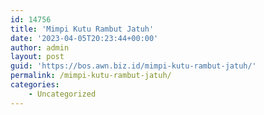 ```yaml
---
id: 14756
title: 'Mimpi Kutu Rambut Jatuh'
date: '2023-04-05T20:23:44+00:00'
author: admin
layout: post
guid: 'https://bos.awn.biz.id/mimpi-kutu-rambut-jatuh/'
permalink: /mimpi-kutu-rambut-jatuh/
categories:
    - Uncategorized
---
```


